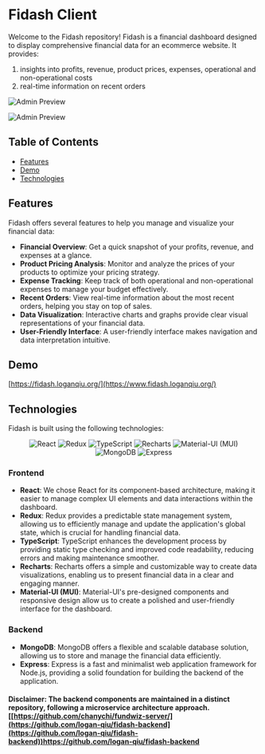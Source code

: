 # Fidash Client

Welcome to the Fidash repository! Fidash is a financial dashboard designed to display comprehensive financial data for an ecommerce website. It provides:
1. insights into profits, revenue, product prices, expenses, operational and non-operational costs
2. real-time information on recent orders

![Admin Preview](https://github.com/logan-qiu/Fidash-client/assets/78101792/244e86ff-f4a0-4e20-8546-947508a8ce55)


![Admin Preview](https://github.com/logan-qiu/Fidash-client/assets/78101792/d0a9dcb3-fcb7-4321-8475-11e27cd8b499)


## Table of Contents

- [Features](#features)
- [Demo](#demo)
- [Technologies](#technologies)

## Features

Fidash offers several features to help you manage and visualize your financial data:

- **Financial Overview**: Get a quick snapshot of your profits, revenue, and expenses at a glance.
- **Product Pricing Analysis**: Monitor and analyze the prices of your products to optimize your pricing strategy.
- **Expense Tracking**: Keep track of both operational and non-operational expenses to manage your budget effectively.
- **Recent Orders**: View real-time information about the most recent orders, helping you stay on top of sales.
- **Data Visualization**: Interactive charts and graphs provide clear visual representations of your financial data.
- **User-Friendly Interface**: A user-friendly interface makes navigation and data interpretation intuitive.

## Demo

[https://fidash.loganqiu.org/](https://www.fidash.loganqiu.org/)

## Technologies

Fidash is built using the following technologies:

<div align="center">
  <img src="https://img.shields.io/badge/React-61DAFB?style=flat&logo=react&logoColor=white" alt="React">
  <img src="https://img.shields.io/badge/Redux-764ABC?style=flat&logo=redux&logoColor=white" alt="Redux">
  <img src="https://img.shields.io/badge/TypeScript-007ACC?style=flat&logo=typescript&logoColor=white" alt="TypeScript">
  <img src="https://img.shields.io/badge/Recharts-FF7733?style=flat&logo=recharts&logoColor=white" alt="Recharts">
  <img src="https://img.shields.io/badge/Material--UI-0081CB?style=flat&logo=material-ui&logoColor=white" alt="Material-UI (MUI)">
  <img src="https://img.shields.io/badge/MongoDB-47A248?style=flat&logo=mongodb&logoColor=white" alt="MongoDB">
  <img src="https://img.shields.io/badge/Express-000000?style=flat&logo=express&logoColor=white" alt="Express">

</div>

### Frontend

- **React**: We chose React for its component-based architecture, making it easier to manage complex UI elements and data interactions within the dashboard.
- **Redux**: Redux provides a predictable state management system, allowing us to efficiently manage and update the application's global state, which is crucial for handling financial data.
- **TypeScript**: TypeScript enhances the development process by providing static type checking and improved code readability, reducing errors and making maintenance smoother.
- **Recharts**: Recharts offers a simple and customizable way to create data visualizations, enabling us to present financial data in a clear and engaging manner.
- **Material-UI (MUI)**: Material-UI's pre-designed components and responsive design allow us to create a polished and user-friendly interface for the dashboard.

### Backend

- **MongoDB**: MongoDB offers a flexible and scalable database solution, allowing us to store and manage the financial data efficiently.
- **Express**: Express is a fast and minimalist web application framework for Node.js, providing a solid foundation for building the backend of the application.

#### Disclaimer: The backend components are maintained in a distinct repository, following a microservice architecture approach. [[https://github.com/chanychi/fundwiz-server/](https://github.com/logan-qiu/fidash-backend](https://github.com/logan-qiu/fidash-backend))https://github.com/logan-qiu/fidash-backend
